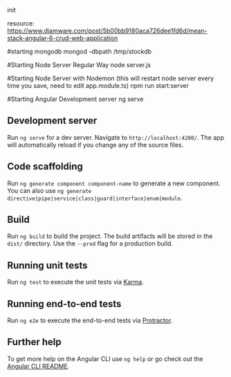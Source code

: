 init

resource:
https://www.djamware.com/post/5b00bb9180aca726dee1fd6d/mean-stack-angular-6-crud-web-application

#starting mongodb
mongod -dbpath /tmp/stockdb

#Starting Node Server Regular Way
node server.js

#Starting Node Server with Nodemon (this will restart node server every time you save, need to edit app.module.ts)
npm run start:server

#Starting Angular Development server
ng serve

## Development server

Run `ng serve` for a dev server. Navigate to `http://localhost:4200/`. The app will automatically reload if you change any of the source files.

## Code scaffolding

Run `ng generate component component-name` to generate a new component. You can also use `ng generate directive|pipe|service|class|guard|interface|enum|module`.

## Build

Run `ng build` to build the project. The build artifacts will be stored in the `dist/` directory. Use the `--prod` flag for a production build.

## Running unit tests

Run `ng test` to execute the unit tests via [Karma](https://karma-runner.github.io).

## Running end-to-end tests

Run `ng e2e` to execute the end-to-end tests via [Protractor](http://www.protractortest.org/).

## Further help

To get more help on the Angular CLI use `ng help` or go check out the [Angular CLI README](https://github.com/angular/angular-cli/blob/master/README.md).
